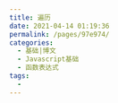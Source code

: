 ```yaml
---
title: 遍历
date: 2021-04-14 01:19:36
permalink: /pages/97e974/
categories:
  - 基础|博文
  - Javascript基础
  - 函数表达式
tags:
  - 
---
```


